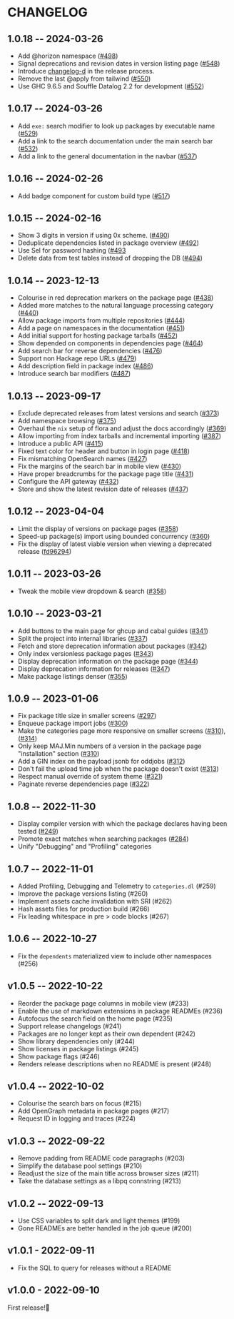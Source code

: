 # CHANGELOG

## 1.0.18 -- 2024-03-26

* Add @horizon namespace ([#498](https://github.com/flora-pm/flora-server/issues/498))
* Signal deprecations and revision dates in version listing page ([#548](https://github.com/flora-pm/flora-server/pull/548))
* Introduce [changelog-d](https://codeberg.org/fgaz/changelog-d) in the release process.
* Remove the last @apply from tailwind ([#550](https://github.com/flora-pm/flora-server/pulls/550))
* Use GHC 9.6.5 and Souffle Datalog 2.2 for development ([#552](https://github.com/flora-pm/flora-server/pull/552))

## 1.0.17 -- 2024-03-26

* Add `exe:` search modifier to look up packages by executable name ([#529](https://github.com/flora-pm/flora-server/pull/529))
* Add a link to the search documentation under the main search bar ([#532](https://github.com/flora-pm/flora-server/pull/532))
* Add a link to the general documentation in the navbar ([#537](https://github.com/flora-pm/flora-server/pull/537))

## 1.0.16 -- 2024-02-26

* Add badge component for custom build type ([#517](https://github.com/flora-pm/flora-server/pull/517))

## 1.0.15 -- 2024-02-16
* Show 3 digits in version if using 0x scheme. ([#490](https://github.com/flora-pm/flora-server/pull/490))
* Deduplicate dependencies listed in package overview ([#492](https://github.com/flora-pm/flora-server/pull/492))
* Use Sel for password hashing ([#493](https://github.com/flora-pm/flora-server/pull/493)
* Delete data from test tables instead of dropping the DB ([#494](https://github.com/flora-pm/flora-server/pull/494))

## 1.0.14 -- 2023-12-13
* Colourise in red deprecation markers on the package page ([#438](https://github.com/flora-pm/flora-server/pull/439))
* Added more matches to the natural language processing category ([#440](https://github.com/flora-pm/flora-server/pull/440))
* Allow package imports from multiple repositories ([#444](https://github.com/flora-pm/flora-server/pull/444))
* Add a page on namespaces in the documentation ([#451](https://github.com/flora-pm/flora-server/pull/451))
* Add initial support for hosting package tarballs ([#452](https://github.com/flora-pm/flora-server/pull/452))
* Show depended on components in dependencies page ([#464](https://github.com/flora-pm/flora-server/pull/464))
* Add search bar for reverse dependencies ([#476](https://github.com/flora-pm/flora-server/pull/476))
* Support non Hackage repo URLs ([#479](https://github.com/flora-pm/flora-server/pull/479))
* Add description field in package index ([#486](https://github.com/flora-pm/flora-server/pull/486))
* Introduce search bar modifiers ([#487](https://github.com/flora-pm/flora-server/pull/487))

## 1.0.13 -- 2023-09-17
* Exclude deprecated releases from latest versions and search ([#373](https://github.com/flora-pm/flora-server/pull/373))
* Add namespace browsing ([#375](https://github.com/flora-pm/flora-server/pull/375))
* Overhaul the `nix` setup of flora and adjust the docs accordingly ([#369](https://github.com/flora-pm/flora-server/pull/369))
* Allow importing from index tarballs and incremental importing ([#387](https://github.com/flora-pm/flora-server/pull/387))
* Introduce a public API ([#415](https://github.com/flora-pm/flora-server/pull/415))
* Fixed text color for header and button in login page ([#418](https://github.com/flora-pm/flora-server/pull/418))
* Fix mismatching OpenSearch names ([#427](https://github.com/flora-pm/flora-server/pull/427))
* Fix the margins of the search bar in mobile view ([#430](https://github.com/flora-pm/flora-server/pull/430))
* Have proper breadcrumbs for the package page title ([#431](https://github.com/flora-pm/flora-server/pull/431))
* Configure the API gateway ([#432](https://github.com/flora-pm/flora-server/pull/432))
* Store and show the latest revision date of releases ([#437](https://github.com/flora-pm/flora-server/pull/437))

## 1.0.12 -- 2023-04-04

* Limit the display of versions on package pages ([#358](https://github.com/flora-pm/flora-server/pull/361))
* Speed-up package(s) import using bounded concurrency ([#360](https://github.com/flora-pm/flora-server/pull/360))
* Fix the display of latest viable version when viewing a deprecated release ([fd96294](https://github.com/flora-pm/flora-server/commit/fd962942d8b029083b0d883167bfff2913bf18fd))

## 1.0.11 -- 2023-03-26

* Tweak the mobile view dropdown & search ([#358](https://github.com/flora-pm/flora-server/pull/358))

## 1.0.10 -- 2023-03-21
* Add buttons to the main page for ghcup and cabal guides ([#341](https://github.com/flora-pm/flora-server/pull/341))
* Split the project into internal libraries ([#337](https://github.com/flora-pm/flora-server/pull/337))
* Fetch and store deprecation information about packages ([#342](https://github.com/flora-pm/flora-server/pull/342))
* Only index versionless package pages ([#343](https://github.com/flora-pm/flora-server/pull/343))
* Display deprecation information on the package page ([#344](https://github.com/flora-pm/flora-server/pull/344))
* Display deprecation information for releases ([#347](https://github.com/flora-pm/flora-server/pull/347))
* Make package listings denser ([#355](https://github.com/flora-pm/flora-server/pull/355))

## 1.0.9 -- 2023-01-06
* Fix package title size in smaller screens ([#297](https://github.com/flora-pm/flora-server/pull/297))
* Enqueue package import jobs ([#300](https://github.com/flora-pm/flora-server/pull/300))
* Make the categories page more responsive on smaller screens ([#310](https://github.com/flora-pm/flora-server/pull/310)), ([#314](https://github.com/flora-pm/flora-server/pull/310))
* Only keep MAJ.Min numbers of a version in the package page "installation" section ([#310](https://github.com/flora-pm/flora-server/pull/310))
* Add a GIN index on the payload jsonb for oddjobs ([#312](https://github.com/flora-pm/flora-server/pull/312))
* Don't fail the upload time job when the package doesn't exist ([#313](https://github.com/flora-pm/flora-server/pull/310))
* Respect manual override of system theme ([#321](https://github.com/flora-pm/flora-server/pull/321))
* Paginate reverse dependencies page ([#322](https://github.com/flora-pm/flora-server/pull/323))

## 1.0.8 -- 2022-11-30
* Display compiler version with which the package declares having been tested ([#249](https://github.com/flora-pm/flora-server/pull/249))
* Promote exact matches when searching packages ([#284](https://github.com/flora-pm/flora-server/pull/284))
* Unify "Debugging" and "Profiling" categories

## 1.0.7 -- 2022-11-01

* Added Profiling, Debugging and Telemetry to `categories.dl` (#259)
* Improve the package versions listing (#260)
* Implement assets cache invalidation with SRI (#262)
* Hash assets files for production build (#266)
* Fix leading whitespace in pre > code blocks (#267)

## 1.0.6 -- 2022-10-27

* Fix the `dependents` materialized view to include other namespaces (#256)

## v1.0.5 -- 2022-10-22

* Reorder the package page columns in mobile view (#233)
* Enable the use of markdown extensions in package READMEs (#236)
* Autofocus the search field on the home page (#235)
* Support release changelogs (#241)
* Packages are no longer kept as their own dependent (#242)
* Show library dependencies only (#244)
* Show licenses in package listings (#245)
* Show package flags (#246)
* Renders release descriptions when no README is present (#248)

## v1.0.4 -- 2022-10-02

* Colourise the search bars on focus (#215)
* Add OpenGraph metadata in package pages (#217)
* Request ID in logging and traces (#224)

## v1.0.3 -- 2022-09-22

* Remove padding from README code paragraphs (#203)
* Simplify the database pool settings (#210)
* Readjust the size of the main title across browser sizes (#211)
* Take the database settings as a libpq connstring (#213)

## v1.0.2 -- 2022-09-13

* Use CSS variables to split dark and light themes (#199)
* Gone READMEs are better handled in the job queue (#200)

## v1.0.1 - 2022-09-11

* Fix the SQL to query for releases without a README

## v1.0.0 - 2022-09-10

First release!🥳
